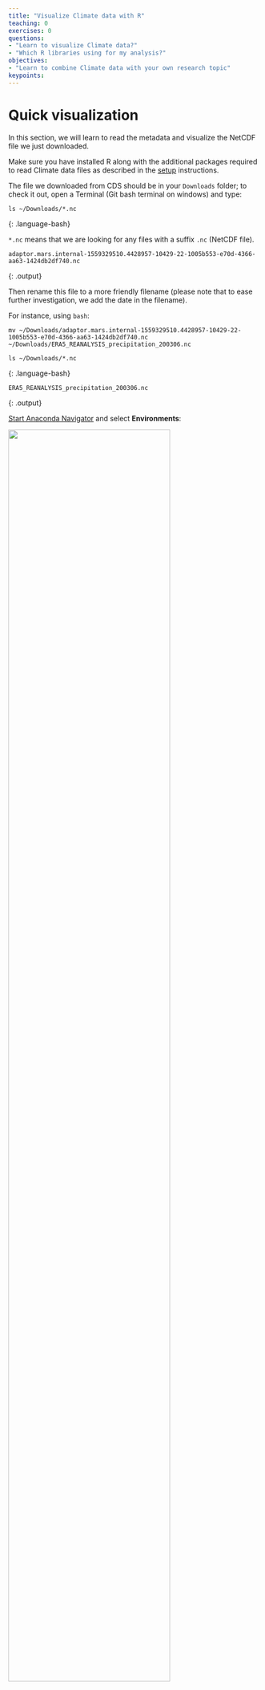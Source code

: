 ```yaml
---
title: "Visualize Climate data with R"
teaching: 0
exercises: 0
questions:
- "Learn to visualize Climate data?"
- "Which R libraries using for my analysis?"
objectives:
- "Learn to combine Climate data with your own research topic"
keypoints:
---
```



# Quick visualization 

In this section, we will learn to read the metadata and visualize the NetCDF file we just downloaded.

Make sure you have installed R along with the additional packages required to read Climate data files 
as described in the [setup](../setup) instructions.

The file we downloaded from CDS should be in your `Downloads` folder; to check it out, open a Terminal (Git bash terminal on windows) and type:

~~~
ls ~/Downloads/*.nc
~~~
{: .language-bash}

`*.nc` means that we are looking for any files with a suffix `.nc` (NetCDF file).

~~~
adaptor.mars.internal-1559329510.4428957-10429-22-1005b553-e70d-4366-aa63-1424db2df740.nc
~~~
{: .output}

Then rename this file to a more friendly filename (please note that to ease further investigation, we add the date in the filename).

For instance, using `bash`:

~~~
mv ~/Downloads/adaptor.mars.internal-1559329510.4428957-10429-22-1005b553-e70d-4366-aa63-1424db2df740.nc ~/Downloads/ERA5_REANALYSIS_precipitation_200306.nc

ls ~/Downloads/*.nc
~~~
{: .language-bash}

~~~
ERA5_REANALYSIS_precipitation_200306.nc
~~~
{: .output}

[Start Anaconda Navigator](https://docs.anaconda.com/anaconda/navigator/getting-started/#navigator-starting-navigator) and select **Environments**:

<img src="../fig/anaconda-navigator-r.png" width="80%"/>


## Quick visualization with R

      
Select **esm-r-analysis** environment and **Open with Jupyter Notebook** or **Rstudio**:

<img src="../fig/R-notebook.png" width="80%" />



## Get metadata

Set working directory to the folder where you have downloaded your NetCDF file.

~~~
library(raster)

setwd("~/Downloads") 
dset <- raster("ERA5_REANALYSIS_precipitation_200306.nc")
dset
~~~
{: .language-r}

~~~
class      : RasterLayer 
dimensions : 721, 1440, 1038240  (nrow, ncol, ncell)
resolution : 0.25, 0.25  (x, y)
extent     : -0.125, 359.875, -90.125, 90.125  (xmin, xmax, ymin, ymax)
crs        : +proj=longlat +datum=WGS84 +ellps=WGS84 +towgs84=0,0,0 
source     : C:/Users/annefou/Downloads/ERA5_REANALYSIS_precipitation_200306.nc 
names      : Total.precipitation 
z-value    : 2003-06-01 01:50:39 
zvar       : tp 
~~~
{: .output}

	  
> ## Remark
> On Windows, you may need to use a different syntax to set the working directory
>
{: .callout}

We can see that our `dset` object is a `RasterLayer` and we get additional metadata information about it:
- name of variable, 
- resolution, 
- coordinate reference system e.g. crs, etc.

when printed, we get all the metadata associated with our netCDF data file:

~~~
print(dset)
~~~
{: .language-r}

Printing `dset` returns `ERA5_REANALYSIS_precipitation_200306.nc` metadata:

~~~
File C:\Users\annefou\Downloads\ERA5_REANALYSIS_precipitation_200306.nc (NC_FORMAT_64BIT):

     1 variables (excluding dimension variables):
        short tp[longitude,latitude,time]   
            scale_factor: 1.90053802472073e-06
            add_offset: 0.0622730289179994
            _FillValue: -32767
            missing_value: -32767
            units: m
            long_name: Total precipitation

     3 dimensions:
        longitude  Size:1440
            units: degrees_east
            long_name: longitude
        latitude  Size:721
            units: degrees_north
            long_name: latitude
        time  Size:1
            units: hours since 1900-01-01 00:00:00.0
            long_name: time
            calendar: gregorian

    2 global attributes:
        Conventions: CF-1.6
        history: 2019-05-31 19:05:13 GMT by grib_to_netcdf-2.10.0: /opt/ecmwf/eccodes/bin/grib_to_netcdf -o /cache/data9/adaptor.mars.internal-1559329510.4428957-10429-22-1005b553-e70d-4366-aa63-1424db2df740.nc /cache/tmp/1005b553-e70d-4366-aa63-1424db2df740-adaptor.mars.internal-1559329510.4436107-10429-10-tmp.grib 
~~~
{: .output}


In this case, we are interested in the precipitation variable.


The [total precipitation](https://confluence.ecmwf.int/display/CKB/ERA5+data+documentation) is in units 
of "metre of water per day".

## Quick visualization

~~~
plot(dset)
~~~
{: .language-python}

<img src="../fig/tp_rplot.png" />

We will see later that it is much easier to shift longitudes to [-180.; 180] instead of [0.;360].

For this operation, we can use the `rotate` function:

~~~
dset_r <- rotate(dset)
dset_r
~~~
{: .language-r}

~~~
class      : RasterLayer 
dimensions : 721, 1440, 1038240  (nrow, ncol, ncell)
resolution : 0.25, 0.25  (x, y)
extent     : -179.875, 180.125, -90.125, 90.125  (xmin, xmax, ymin, ymax)
crs        : +proj=longlat +datum=WGS84 +ellps=WGS84 +towgs84=0,0,0 
source     : memory
names      : Total.precipitation 
values     : 0, 0.124548  (min, max)
z-value    : 2003-06-01 01:50:39 
~~~
{: .output}

~~~
plot(dset_r)
~~~
{: .language-r}

<img src="../fig/tp_rplot_rotate.png" />

> ## `rotate` function
> Rotate a Raster* object that has x coordinates (longitude) from 0 to 360, to standard coordinates 
> between -180 and 180 degrees. Longitude between 0 and 360 is frequently used in data from global 
> climate models.
> 
{: .callout}


## Plotting with ggplot2

`ggplot2` is a plotting package that makes it simple to create complex plots from data in a data frame. 
It provides a more programmatic interface for specifying what variables to plot, how they are displayed, 
and general visual properties. Therefore, we only need minimal changes if the underlying data change or 
if we decide to change from a bar plot to a scatter plot. This helps in creating publication quality 
plots with minimal amounts of adjustments and tweaking.

To make use of this R package:

~~~
library(ggplot2)
~~~
{: .language-r}


`ggplot2` functions like data in the ‘long’ format, i.e., a column for every dimension, and a row for 
every observation. Well-structured data will save you lots of time when making figures with `ggplot2`.

ggplot graphics are built step by step by adding new elements. Adding layers in this fashion allows for 
extensive flexibility and customization of plots.

To build a ggplot, we will use the following basic template that can be used for different types of plots:

~~~
ggplot(data = <DATA>, mapping = aes(<MAPPINGS>)) +  <GEOM_FUNCTION>()
~~~
{: .language-r}

Use the `ggplot()` function and bind the plot to a specific data frame using the data argument

To visualise our data (`dset_r`) in R using `ggplot2`, we need to convert it to a dataframe. 
The raster package has an built-in function for conversion to a plotable dataframe:

~~~
df <- as.data.frame(dset_r, xy = TRUE) 
~~~
{: .language-r}

Now when we view the structure of our data, we will see a standard dataframe format:

~~~
str(df)
~~~
{: .language-r}

~~~
'data.frame':	1038240 obs. of  3 variables:
 $ x                  : num  -180 -180 -179 -179 -179 ...
 $ y                  : num  90 90 90 90 90 90 90 90 90 90 ...
 $ Total.precipitation: num  0.000623 0.000623 0.000623 0.000623 0.000623 ...
~~~
{: .output}

Once converted to a dataframe, we can plot it. We will also use the `coord_quickmap()` function 
to use an approximate Mercator projection for our plots. This approximation is suitable for 
small areas that are not too close to the poles. Other coordinate systems are available in `ggplot2` 
if needed, you can learn about them at their help page `?coord_map`.

~~~
ggplot() +
  geom_raster(data = df , aes(x = x, y = y, fill = Total.precipitation)) + 
  coord_quickmap()
~~~
{: .language-r}

<img src="../fig/tp_simple_ggplot2.png" width="60%"/>

We can use `ggplot()` to plot this data. We will set the color scale to `scale_fill_viridis_c` 
which is a color-blindness friendly color scale. 

We will also adjust the minimum and maximum values (remember the total precipitation is in metre) when plotting:

~~~
ggplot() +
  geom_raster(data = df , aes(x = x, y = y, fill = Total.precipitation)) +
  scale_fill_viridis_c(limits = c(0.0, 0.02)) +
  coord_quickmap()
~~~
{: .language-r}

<img src="../fig/tp_rplot_viridis.png" width="60%"/>

You can also create your own colormap using `colorRampPalette`:

~~~
# define jet colormap
jet.colors <- colorRampPalette(c("#00007F", "blue", "#007FFF", "cyan", "#7FFF7F", "yellow", "#FF7F00", "red", "#7F0000"))
~~~
{: .language-r}

Colors can be specified via their names or using [hexadecimal code](https://www.rapidtables.com/web/color/html-color-codes.html).

Then we can use this new colormap with `scale_fill_gradientn`:

~~~
# use the jet colormap
ggplot() +
  geom_raster(data = df, aes(x=x, y=y, fill=Total.precipitation)) + 
  scale_fill_gradientn(colors = jet.colors(7), limits = c(0.0, 0.02)) + 
  coord_quickmap()
~~~
{: .language-r}

<img src="../fig/tp_rplot_jet.png" />

We can see there is a band with *lot* of rain. Let's add continents and a projection using `borders`:

~~~
ggplot() +
  geom_raster(data = df, aes(x=x, y=y, fill=Total.precipitation)) + 
  scale_fill_gradientn(colors = jet.colors(7), limits = c(0.0, 0.02)) + 
  borders() + 
  coord_quickmap()
~~~
{: .language-python}

<img src="../fig/tp_plot_jet_ccrs.png" />


> ## Retrieve surface air temperature
> 
> From the same product type ([ERA5 single levels Monthly means](https://cds.climate.copernicus.eu/cdsapp#!/dataset/reanalysis-era5-single-levels-monthly-means?tab=form))
> select *2m temperature*. Make sure you rename your file to *ERA5_REANALYSIS_air_temperature_200306.nc*
> 
> - Inspect metadata of the new retrieved file
> - Visualize *2m temperature* with R
>
> > ## Solution with Python
> > ~~~
> > # Temperature
> > dset <- raster('ERA5_REANALYSIS_air_temperature_200306.nc')
> > 
> > # shift longitudes to -180 and 180
> > dset_r <- rotate(dset)
> > 
> > # Convert to dataframe for ggplot
> > 
> > df <- as.data.frame(dset_r, xy = TRUE) 
> > 
> > ggplot() +
> >   geom_raster(data = df , aes(x = x, y = y, fill = X2.metre.temperature)) +
> >   scale_fill_viridis_c() + 
> >   borders() + 
> >   coord_quickmap()
> > ~~~
> > {: .language-r}
> > <img src="../fig/r-t2m.png" width="80%" />
> {: .solution}
>
{: .challenge}


> ## What is 2m temperature?
> We selected [ERA5 monthly averaged data on single levels from 1979 to present](https://cds.climate.copernicus.eu/cdsapp#!/dataset/reanalysis-era5-single-levels-monthly-means?tab=form) so we expected to get surface variables only.	
> In fact, we get all the variables on a single level and usually close to the surface. Here *2m temperature* is computed as 
> the temperature at a reference height (2 metres). This corresponds to the [surface air temperature](https://ane4bf-datap1.s3.eu-west-1.amazonaws.com/wmod8_gcos/s3fs-public/surface_temp_ecv_factsheet_201905.pdf?Yq5rPAs1YJ2iYVCutXWLnG_lTV.pRDb6). 
>
{: .callout}

## Change projection

It is very often convenient to visualize using a different projection than the original data:

~~~
import matplotlib.pyplot as plt
import cartopy.crs as ccrs

fig = plt.figure(figsize=[12,5])

# 111 means 1 row, 1 col and index 1
ax = fig.add_subplot(111, projection = ccrs.Orthographic(central_longitude=20, central_latitude=40))

dset['t2m'].plot(ax=ax,  cmap='jet',
                   transform=ccrs.PlateCarree())
ax.coastlines()

plt.show()
~~~
{: .language-python}

<img src="../fig/python-t2m-ortho.png" width="50%" />

## CMIP5 monthly data on single levels

Let's have a look at CMIP 5 climate data. 

### Retrieve precipitation

We will retrieve precipitation from [CMIP5 monthly data on single levels](https://cds.climate.copernicus.eu/cdsapp#!/dataset/projections-cmip5-monthly-single-levels?tab=form).


As you can see that you have the choice between several models, experiments and ensemble members.


<img src="../fig/CMIP5_models.png" width="60%" />

> ## CMIP5 models
>  CMIP5 (Coupled Model Intercomparison Project Phase 5) had the following objectives:
> - evaluate how realistic the models are in simulating the recent past,
> - provide projections of future climate change on two time scales, near term (out to about 2035) and long term (out to 2100 and beyond), and
> - understand some of the factors responsible for differences in model projections, including quantifying some key feedbacks such as those involving clouds and the carbon cycle. 
> 20 climate modeling groups from around the world participated to CMIP5.
> All dataset are freely available from different repositories. For more information look [here](https://esgf-node.llnl.gov/projects/esgf-llnl/).
{: .callout}

We will choose NorESM1-M (Norwegian Earth System Model 1 - medium resolution) based on the [Norwegian Earth System Model](https://no.wikipedia.org/wiki/NorESM).

Please note that it is very common to analyze several models instead of one to run statistical
analysis.

> ## CMIP5 Ensemble member
>
> Many CMIP5 experiments, the so-called ensemble calculations, were calculated using several initial 
> states, initialisation methods or physics details. Ensemble calculations facilitate quantifying the 
> variability of simulation data concerning a single model.
> 
> In the CMIP5 project, ensemble members are named in the rip-nomenclature, *r* for realization, 
> *i* for initialisation and *p* for physics, followed by an integer, e.g. r1i1p1. 
> For more information look at [Experiments, ensembles, variable names and other centralized properties](https://portal.enes.org/data/enes-model-data/cmip5/datastructure).
>
{: .callout}

Select:
- **Model**: NorESM1-M (NCC, Norway)
- **Experiment**: historical
- **Ensemble**: r1i1p1
- **Period**: 185001-200512

We rename the downloaded filename to `pr_Amon_NorESM1-M_historical_r1i1p1_185001-200512.nc`.

Our NetCDF file contains precipitation between January 1850 and December 2005. So we will read it 
as an R RasterStack object. We will then select a time (band) for plotting.

Let's open this NetCDF file and check its metadata. 
To bring in all bands of a multi-band raster (here all times), we use the `stack()` function.

~~~
# CMIP 5 file contains more than one time so we use stack to get all times
dset <- stack("pr_Amon_NorESM1-M_historical_r1i1p1_185001-200512.nc")

dset
~~~
{: .language-r}

~~~
class      : RasterStack 
dimensions : 96, 144, 13824, 1872  (nrow, ncol, ncell, nlayers)
resolution : 2.5, 1.894737  (x, y)
extent     : -1.25, 358.75, -90.94737, 90.94737  (xmin, xmax, ymin, ymax)
crs        : +proj=longlat +datum=WGS84 +ellps=WGS84 +towgs84=0,0,0 
names      : X1850.01.16, X1850.02.15, X1850.03.16, X1850.04.16, X1850.05.16, X1850.06.16, X1850.07.16, X1850.08.16, X1850.09.16, X1850.10.16, X1850.11.16, X1850.12.16, X1851.01.16, X1851.02.15, X1851.03.16, ... 
~~~
{: .output}


We can look at the bands (times):

~~~
options(max.print=3)
dset@layers
~~~
{: .language-r}

~~~
[[1]]
class      : RasterLayer 
band       : 1  (of  1872  bands)
dimensions : 96, 144, 13824  (nrow, ncol, ncell)
resolution : 2.5, 1.894737  (x, y)
extent     : -1.25, 358.75, -90.94737, 90.94737  (xmin, xmax, ymin, ymax)
crs        : +proj=longlat +datum=WGS84 +ellps=WGS84 +towgs84=0,0,0 
source     : C:/Users/annefou/Documents/GitHub/NordicESMhub/climate-data-tutorial-new/data/pr_Amon_NorESM1-M_historical_r1i1p1_185001-200512.nc 
names      : X1850.01.16 
z-value    : 1850-01-16 
zvar       : pr 


[[2]]
class      : RasterLayer 
band       : 2  (of  1872  bands)
dimensions : 96, 144, 13824  (nrow, ncol, ncell)
resolution : 2.5, 1.894737  (x, y)
extent     : -1.25, 358.75, -90.94737, 90.94737  (xmin, xmax, ymin, ymax)
crs        : +proj=longlat +datum=WGS84 +ellps=WGS84 +towgs84=0,0,0 
source     : C:/Users/annefou/Documents/GitHub/NordicESMhub/climate-data-tutorial-new/data/pr_Amon_NorESM1-M_historical_r1i1p1_185001-200512.nc 
names      : X1850.02.15 
z-value    : 1850-01-16 
zvar       : pr 


[[3]]
class      : RasterLayer 
band       : 3  (of  1872  bands)
dimensions : 96, 144, 13824  (nrow, ncol, ncell)
resolution : 2.5, 1.894737  (x, y)
extent     : -1.25, 358.75, -90.94737, 90.94737  (xmin, xmax, ymin, ymax)
crs        : +proj=longlat +datum=WGS84 +ellps=WGS84 +towgs84=0,0,0 
source     : C:/Users/annefou/Documents/GitHub/NordicESMhub/climate-data-tutorial-new/data/pr_Amon_NorESM1-M_historical_r1i1p1_185001-200512.nc 
names      : X1850.03.16 
z-value    : 1850-01-16 
zvar       : pr 


 [ reached getOption("max.print") -- omitted 1869 entries ]
~~~
{: .output}

Let's select one layer (time) only for June 2003:

~~~
dset_200306 <- raster::subset(dset, grep('2003.06.', names(dset), value = T))
~~~
{: .language-r}

To ease our search we grep for '2003.06' in the names of the layers.

The variable for precipitation is name **pr** (there is only one variable) so let's look at its metadata:

~~~
print(dset_200306)
~~~
{: .language-python}


~~~
File C:\Users\annefou\Downloads\pr_Amon_NorESM1-M_historical_r1i1p1_185001-200512.nc (NC_FORMAT_CLASSIC):

     4 variables (excluding dimension variables):
        double time_bnds[bnds,time]   
        double lat_bnds[bnds,lat]   
        double lon_bnds[bnds,lon]   
        float pr[lon,lat,time]   
            standard_name: precipitation_flux
            long_name: Precipitation
            comment: at surface; includes both liquid and solid phases from all types of clouds (both large-scale and convective)
            units: kg m-2 s-1
            original_name: PRECT
            cell_methods: time: mean
            cell_measures: area: areacella
            history: 2011-06-01T05:45:35Z altered by CMOR: Converted type from 'd' to 'f'.
            associated_files: baseURL: http://cmip-pcmdi.llnl.gov/CMIP5/dataLocation gridspecFile: gridspec_atmos_fx_NorESM1-M_historical_r0i0p0.nc areacella: areacella_fx_NorESM1-M_historical_r0i0p0.nc

     4 dimensions:
        time  Size:1872   *** is unlimited ***
            bounds: time_bnds
            units: days since 1850-01-01 00:00:00
            calendar: noleap
            axis: T
            long_name: time
            standard_name: time
        lat  Size:96
            bounds: lat_bnds
            units: degrees_north
            axis: Y
            long_name: latitude
            standard_name: latitude
        lon  Size:144
            bounds: lon_bnds
            units: degrees_east
            axis: X
            long_name: longitude
            standard_name: longitude
        bnds  Size:2

    26 global attributes:
        institution: Norwegian Climate Centre
        institute_id: NCC
        experiment_id: historical
        source: NorESM1-M 2011  atmosphere: CAM-Oslo (CAM4-Oslo-noresm-ver1_cmip5-r112, f19L26);  ocean: MICOM (MICOM-noresm-ver1_cmip5-r112, gx1v6L53);  sea ice: CICE (CICE4-noresm-ver1_cmip5-r112);  land: CLM (CLM4-noresm-ver1_cmip5-r112)
        model_id: NorESM1-M
        forcing: GHG, SA, Oz, Sl, Vl, BC, OC
        parent_experiment_id: piControl
        parent_experiment_rip: r1i1p1
        branch_time: 255135
        contact: Please send any requests or bug reports to noresm-ncc@met.no.
        initialization_method: 1
        physics_version: 1
        tracking_id: 5ccde64e-cfe8-47f6-9de8-9ea1621e7781
        product: output
        experiment: historical
        frequency: mon
        creation_date: 2011-06-01T05:45:35Z
        history: 2011-06-01T05:45:35Z CMOR rewrote data to comply with CF standards and CMIP5 requirements.
        Conventions: CF-1.4
        project_id: CMIP5
        table_id: Table Amon (27 April 2011) a5a1c518f52ae340313ba0aada03f862
        title: NorESM1-M model output prepared for CMIP5 historical
        parent_experiment: pre-industrial control
        modeling_realm: atmos
        realization: 1
        cmor_version: 2.6.0
~~~
{: .output}

As before, we shift the longitudes from 0. and 360. to -180. and 180. with `rotate`:

~~~
dset_200306_r <- rotate(dset_200306)
~~~
{: .language-r}

And then convert to a dataframe for plotting:

~~~
df <- as.data.frame(dset_200306_r, xy = TRUE)
~~~
{: .language-r}

Let's look at the resulting dataframe:

~~~
df
~~~
{: .language-r}

~~~
df
       x  y  X2003.06.16
1 -177.5 90 8.070771e-06
2 -175.0 90 8.072762e-06
3 -172.5 90 8.076231e-06
4 -170.0 90 8.076957e-06
5 -167.5 90 8.077504e-06
6 -165.0 90 8.078797e-06
 [ reached 'max' / getOption("max.print") -- omitted 13818 rows ]
~~~
{: .output}

The column names are not very meaningful so let's rename them using R package `dplyr`:

~~~
library(dplyr)
df <- df %>% 
  rename(
    precipitation = X2003.06.16,
    longitude = x,
    latitude = y
  )
~~~
{: .language-r}

Now we have:

~~~
df
~~~
{: .language-r}


~~~
  longitude latitude precipitation
1    -177.5       90  8.070771e-06
2    -175.0       90  8.072762e-06
3    -172.5       90  8.076231e-06
4    -170.0       90  8.076957e-06
5    -167.5       90  8.077504e-06
6    -165.0       90  8.078797e-06
 [ reached 'max' / getOption("max.print") -- omitted 13818 rows ]
~~~
{: .output}


The unit is: **kg m-2 s-1**. We want to convert the units from kg m-2 s-1 to something that we are 
a little more familiar with like mm day-1 or m day-1 (metre per day) that is what we had with ERA5.

To do this, consider that 1 kg of rain water spread over 1 m2 of surface is 1 mm in thickness and 
that there are 86400 seconds in one day. Therefore, 1 kg m-2 s-1 = 86400 mm day-1 or 86.40 m day-1.

So we can go ahead and multiply that array by 86.40:

~~~
df$precipitation <- df$precipitation * 86.4 
~~~
{: .language-python}

Then we can plot the precipitation field:

~~~
ggplot() +
  geom_raster(data = df , aes(x = longitude, y = latitude, fill = precipitation)) +
  scale_fill_viridis_c() + 
  borders() + 
  coord_quickmap()
~~~
{: .language-r}

<img src="../fig/CMIP5_rpr.png" width="80%" />

Or using the custom jet colormap:

~~~
# define jet colormap
jet.colors <- colorRampPalette(c("#00007F", "blue", "#007FFF", "cyan", "#7FFF7F", "yellow", "#FF7F00", "red", "#7F0000"))


# use the jet colormap
ggplot() +
  geom_raster(data = df, aes(x=longitude, y=latitude, fill=precipitation)) + 
  scale_fill_gradientn(colors = jet.colors(7), limits = c(0.0, 0.02)) + 
  borders() + 
  coord_quickmap()
~~~
{: .language-r}

<img src="../fig/CMIP5_rpr_jet.png" width="80%" />  


> ## Remark
> We selected one year (2003) and one month (June) from both ERA5 and CMIP5 but 
> only data from re-analysis (ERA5) corresponds to the actual month of June 2003.
> Data from the climate model (CMIP5 historical) is only "one realization" of a month of June,
> typical of present day conditions but cannot be taken as the actual weather at that date.
> To be more realistic, climate data has to be considered over much longer period of time. For instance,
> we could easily compute (for both ERA5 and CMIP5) the average of the month of June between 1988 and 2018 (spanning 30 years) to
> have a more reliable results. However, as you have noticed, the horizontal resolution of ERA5 is much
> higher in ERA5 data.
>
{: .callout}

> ## Plot surface air temperature with CMIP5 (June 2003)
> 
> When searching for [CMIP5 monthly data on single levels](https://cds.climate.copernicus.eu/cdsapp#!/dataset/projections-cmip5-monthly-single-levels?tab=form)
> you will see that you have the choice between several models and ensemble members.
> Select:
> - **Model**: NorESM1-M (NCC, Norway)
> - **Ensemble**: r1i1p1
>
> > ## Solution with R
> > - Retrieve a new file with *2m temperature*
> > - rename the retrieved file to **tas_Amon_NorESM1-M_historical_r1i1p1_185001-200512.nc**
> > 
> > ~~~
> > dset <- stack("tas_Amon_NorESM1-M_historical_r1i1p1_185001-200512.nc")
> >
> >
> > dset_200306 <- raster::subset(dset, grep('2003.06.', names(dset), value = T))
> >
> > 
> > dset_200306_r <- rotate(dset_200306)
> >
> > df <- as.data.frame(dset_200306_r, xy = TRUE)
> >
> > library(dplyr)
> > df <- df %>% 
> >   rename(
> >     temperature = X2003.06.16,
> >     longitude = x,
> >     latitude = y
> >   )
> > 
> > # define jet colormap
> > jet.colors <- colorRampPalette(c("#00007F", "blue", "#007FFF", "cyan", "#7FFF7F", "yellow", "#FF7F00", "red", "#7F0000"))
> > 
> > 
> > # use the jet colormap
> > ggplot() +
> >   geom_raster(data = df, aes(x=longitude, y=latitude, fill=temperature)) + 
> >   scale_fill_gradientn(colors = jet.colors(7)) + 
> >   borders() + 
> >   coord_quickmap()
> > ~~~
> > {: .language-r}
> > 
> >
> > <img src="../fig/tas_Amon_NorESM1-M_historical_r1i1p1_200306_r.png" width="80%" />
> > 
> {: .solution}
{: .challenge}

# Interactive visualization

# Retrieve Climate data with CDS API

## Select area


{% include links.md %}

